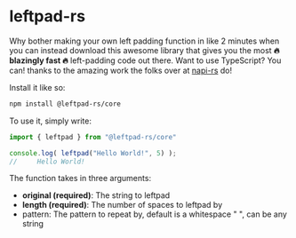 # **leftpad-rs**
Why bother making your own left padding function in like 2 minutes when you can instead download this awesome library that gives you the most **🔥 blazingly fast 🔥** left-padding code out there. Want to use TypeScript? You can! thanks to the amazing work the folks over at [napi-rs](https://napi.rs/) do!

Install it like so:
```bash 
npm install @leftpad-rs/core
```

To use it, simply write:
```js
import { leftpad } from "@leftpad-rs/core"

console.log( leftpad("Hello World!", 5) );
//     Hello World!
```

The function takes in three arguments:
- **original (required)**: The string to leftpad
- **length (required)**: The number of spaces to leftpad by
- pattern: The pattern to repeat by, default is a whitespace " ", can be any string
